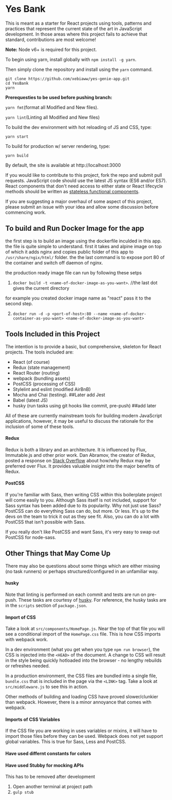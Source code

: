 # Yes Bank
This is meant as a starter for React projects using tools, patterns and practices that represent the current state of the art in JavaScript development. In those areas where this project fails to achieve that standard, contributions are most welcome!

**Note:** Node v6+ is required for this project.

 To begin using yarn, install globally with `npm install -g yarn`.

Then simply clone the repository and install using the `yarn` command.

```
git clone https://github.com/xebiaww/yes-genie-app.git
cd YesBank
yarn
```

**Prerequesties to be used before pushing branch:** 

`yarn fmt`(format all Modified and New files). 


`yarn lint`(Linting all Modified and New files)


To build the dev environment with hot reloading of JS and CSS, type:

`yarn start`

To build for production w/ server rendering, type:

`yarn build`

By default, the site is available at http://localhost:3000

If you would like to contribute to this project, fork the repo and submit pull requests. JavaScript code should use the latest JS syntax (ES6 and/or ES7). React components that don't need access to either state or React lifecycle methods should be written as [stateless functional components](https://egghead.io/lessons/react-building-stateless-function-components-new-in-react-0-14).

If you are suggesting a major overhaul of some aspect of this project, please submit an issue with your idea and allow some discussion before commencing work.

## To build and Run Docker Image for the app

the first step is to build an image using the dockerfile inculded in this app. the file is quite simple to understand. first it takes and alpine image on top of which it adds nginx and copies public folder of this app to `/usr/share/ngix/html/` folder. the the last command is to expose port 80 of the container and switch off daemon of nginx.

the production ready image file can run by following these setps

1. `docker build -t <name-of-docker-image-as-you-want>`.  //the last dot gives the current directory

for example you created docker image name as "react" pass it to the second step.

2. `docker run -d -p <port-of-host>:80 --name <name-of-docker-container-as-you-want> <name-of-docker-image-as-you-want>`


## Tools Included in this Project

The intention is to provide a basic, but comprehensive, skeleton for React projects. The tools included are:

- React (of course)
- Redux (state management)
- React Router (routing)
- webpack (bundling assets)
- PostCSS (processing of CSS)
- Stylelint and eslint (modified AirBnB)
- Mocha and Chai (testing). ##Later add Jest
- Babel (latest JS)
- husky (run tasks using git hooks like commit, pre-push) ##add later

All of these are currently mainstream tools for building modern JavaScript applications, however, it may be useful to discuss the rationale for the inclusion of some of these tools.

#### Redux
Redux is both a library and an architecture. It is influenced by Flux, Immutable.js and other prior work. Dan Abramov, the creator of Redux, posted a response on [Stack Overflow](http://stackoverflow.com/questions/32461229/why-use-redux-over-facebook-flux) about how/why Redux may be preferred over Flux. It provides valuable insight into the major benefits of Redux.

#### PostCSS
If you're familiar with Sass, then writing CSS within this boilerplate project will come easily to you. Although Sass itself is not included, support for Sass syntax has been added due to its popularity. Why not just use Sass? PostCSS can do everything Sass can do, but more. Or less. It's up to the devs on the team to trick it out as they see fit. Also, you can do a lot with PostCSS that isn't possible with Sass.

If you really don't like PostCSS and want Sass, it's very easy to swap out PostCSS for node-sass.

## Other Things that May Come Up
There may also be questions about some things which are either missing (no task runners) or perhaps structured/configured in an unfamiliar way.

#### husky
Note that linting is performed on each commit and tests are run on pre-push. These tasks are courtesy of [husky](https://www.npmjs.com/package/husky). For reference, the husky tasks are in the `scripts` section of `package.json`.

#### Import of CSS
Take a look at `src/components/HomePage.js`. Near the top of that file you will see a conditional import of the `HomePage.css` file. This is how CSS imports with webpack work.

In a dev environment (what you get when you type `npm run browser`), the CSS is injected into the `<HEAD>` of the document. A change to CSS will result in the style being quickly hotloaded into the browser - no lengthy rebuilds or refreshes needed.

In a production environment, the CSS files are bundled into a single file, `bundle.css` that is included in the page via the `<LINK>` tag. Take a look at  `src/middleware.js` to see this in action.

Other methods of building and loading CSS have proved slower/clunkier than webpack. However, there is a minor annoyance that comes with webpack.

#### Imports of CSS Variables
If the CSS file you are working in uses variables or mixins, it will have to import those files before they can be used. Webpack does not yet support global variables. This is true for Sass, Less and PostCSS.

#### Have used differnt constants for colors

#### Have used Stubby for mocking APIs
This has to be removed after development
1. Open another terminal at project path 
2. `gulp stub`
